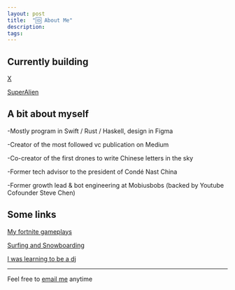 ```yaml
---
layout: post
title:  "🆔 About Me"
description: 
tags: 
---
```


## Currently building


[X](http://readyplayerx.com/)

[SuperAlien](https://www.producthunt.com/upcoming/superalien)

## A bit about myself

-Mostly program in Swift / Rust / Haskell, design in Figma 

-Creator of the most followed vc publication on Medium

-Co-creator of the first drones to write Chinese letters in the sky

-Former tech advisor to the president of Condé Nast China

-Former growth lead & bot engineering at Mobiusbobs (backed by Youtube Cofounder Steve Chen)



## Some links

[My fortnite gameplays](https://www.instagram.com/gho00sts/)

[Surfing and Snowboarding](https://vsco.co/allenleein/gallery)

[I was learning to be a dj](https://soundcloud.com/archilab)


---

Feel free to [email me](mailto:allenleein@gmail.com) anytime






